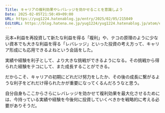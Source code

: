 ```yaml
---
Title: キャリアの複利効果やレバレッジを効かせることを意識しよう
Date: 2025-02-05T21:50:49+09:00
URL: https://yug1224.hatenablog.jp/entry/2025/02/05/215049
EditURL: https://blog.hatena.ne.jp/yug1224/yug1224.hatenablog.jp/atom/entry/6802418398326036472
---
```


元本+利益を再投資して新たな利益を得る「複利」や、テコの原理のように少ない資本でも大きな利益を得る「レバレッジ」といった投資の考え方って、キャリア形成にも応用できるよねという会話をした。

実績や経験を利子として、より大きな挑戦ができるようになる。その挑戦から得られた経験をテコにして、また成長することができる。

だからこそ、キャリアの初期にどれだけ努力をしたか、その後の成長に繋がるような利子をどれだけ得られたかが重要になってくるんだろうなと思う。

自分自身もここからさらにレバレッジを効かせて複利効果を最大化させるためには、今持っている実績や経験を今後何に投資していくべきかを戦略的に考える必要がありそうだ。
